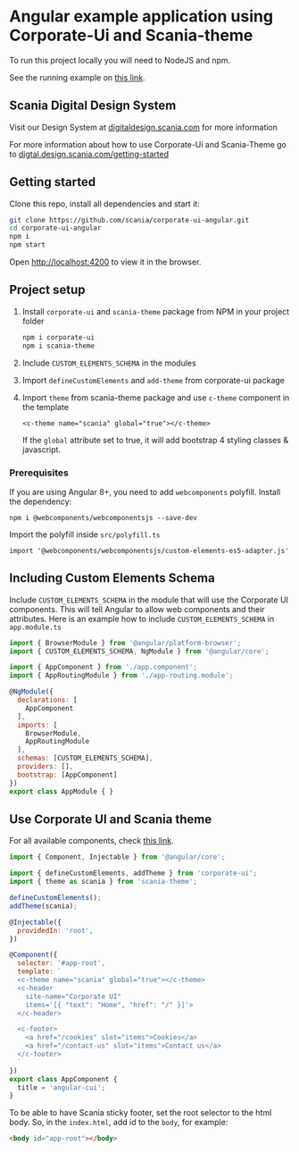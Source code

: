 # Angular example application using Corporate-Ui and Scania-theme

To run this project locally you will need to NodeJS and npm.

See the running example on [this link](https://scania.github.io/corporate-ui-angular/).

## Scania Digital Design System

Visit our Design System at [digitaldesign.scania.com](https://digitaldesign.scania.com/) for more information

For more information about how to use Corporate-Ui and Scania-Theme go to [digtal.design.scania.com/getting-started](https://digitaldesign.scania.com/getting-started/development)

## Getting started

Clone this repo, install all dependencies and start it:
```bash
git clone https://github.com/scania/corporate-ui-angular.git
cd corporate-ui-angular
npm i
npm start
```

Open [http://localhost:4200](http://localhost:4200) to view it in the browser.


## Project setup

1. Install `corporate-ui` and `scania-theme` package from NPM in your project folder

   ```bash
   npm i corporate-ui
   npm i scania-theme
   ```
2. Include `CUSTOM_ELEMENTS_SCHEMA` in the modules
3. Import `defineCustomElements` and `add-theme` from corporate-ui package
4. Import `theme` from scania-theme package and use `c-theme` component in the template

   ```<c-theme name="scania" global="true"></c-theme>```

   If the `global` attribute set to true, it will add bootstrap 4 styling classes & javascript.

### Prerequisites

If you are using Angular 8+, you need to add `webcomponents` polyfill. Install the dependency:

`npm i @webcomponents/webcomponentsjs --save-dev`

Import the polyfill inside `src/polyfill.ts`

`import '@webcomponents/webcomponentsjs/custom-elements-es5-adapter.js'`


## Including Custom Elements Schema

Include `CUSTOM_ELEMENTS_SCHEMA` in the module that will use the Corporate UI components. This will tell Angular to allow web components and their attributes. Here is an example how to include `CUSTOM_ELEMENTS_SCHEMA` in `app.module.ts`

```js
import { BrowserModule } from '@angular/platform-browser';
import { CUSTOM_ELEMENTS_SCHEMA, NgModule } from '@angular/core';

import { AppComponent } from './app.component';
import { AppRoutingModule } from './app-routing.module';

@NgModule({
  declarations: [
    AppComponent
  ],
  imports: [
    BrowserModule,
    AppRoutingModule
  ],
  schemas: [CUSTOM_ELEMENTS_SCHEMA],
  providers: [],
  bootstrap: [AppComponent]
})
export class AppModule { }

```

## Use Corporate UI and Scania theme

For all available components, check [this link](https://scania.github.io/corporate-ui-site/).

```js
import { Component, Injectable } from '@angular/core';

import { defineCustomElements, addTheme } from 'corporate-ui';
import { theme as scania } from 'scania-theme'; 

defineCustomElements();
addTheme(scania);

@Injectable({
  providedIn: 'root',
})

@Component({
  selector: '#app-root',
  template: `
  <c-theme name="scania" global="true"></c-theme>
  <c-header
    site-name="Corporate UI"
    items='[{ "text": "Home", "href": "/" }]'>
  </c-header>

  <c-footer>
    <a href="/cookies" slot="items">Cookies</a>
    <a href="/contact-us" slot="items">Contact us</a>
  </c-footer>
  `
})
export class AppComponent {
  title = 'angular-cui';
}

```

To be able to have Scania sticky footer, set the root selector to the html body. So, in the `index.html`, add id to the `body`, for example:
```html
<body id="app-root"></body>
```
